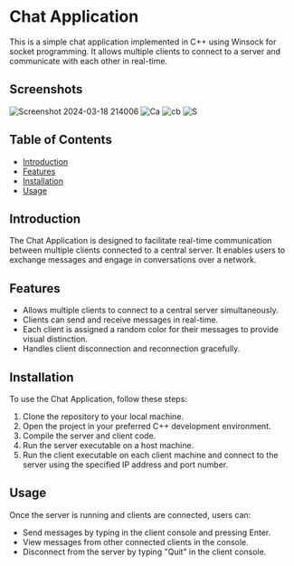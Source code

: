 # Chat Application

This is a simple chat application implemented in C++ using Winsock for socket programming. It allows multiple clients to connect to a server and communicate with each other in real-time.
## Screenshots
![Screenshot 2024-03-18 214006](https://github.com/SwapnilGavali295/Chat-Application-with-Networking/assets/137003175/25984964-1df9-44e0-9695-c289d2c64cf5)
![Ca](https://github.com/SwapnilGavali295/Chat-Application-with-Networking/assets/137003175/68846f6a-a6b9-4e54-afe4-393a4d055c36)
![cb](https://github.com/SwapnilGavali295/Chat-Application-with-Networking/assets/137003175/29bed10c-dec1-4ace-891a-71c605faf47e)
![S](https://github.com/SwapnilGavali295/Chat-Application-with-Networking/assets/137003175/65378b46-220b-4908-92bb-660f17cc5b7e)


## Table of Contents

- [Introduction](#introduction)
- [Features](#features)
- [Installation](#installation)
- [Usage](#usage)

## Introduction

The Chat Application is designed to facilitate real-time communication between multiple clients connected to a central server. It enables users to exchange messages and engage in conversations over a network.

## Features

- Allows multiple clients to connect to a central server simultaneously.
- Clients can send and receive messages in real-time.
- Each client is assigned a random color for their messages to provide visual distinction.
- Handles client disconnection and reconnection gracefully.

## Installation

To use the Chat Application, follow these steps:

1. Clone the repository to your local machine.
2. Open the project in your preferred C++ development environment.
3. Compile the server and client code.
4. Run the server executable on a host machine.
5. Run the client executable on each client machine and connect to the server using the specified IP address and port number.

## Usage

Once the server is running and clients are connected, users can:

- Send messages by typing in the client console and pressing Enter.
- View messages from other connected clients in the console.
- Disconnect from the server by typing "Quit" in the client console.

